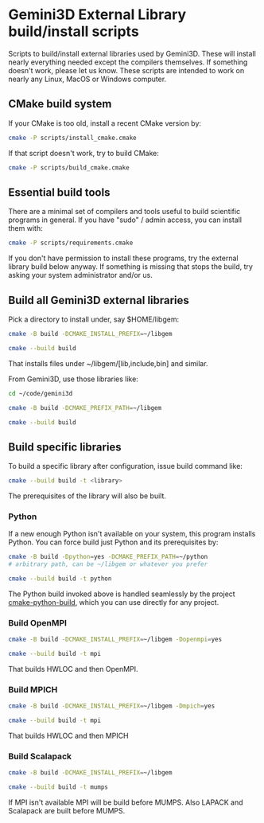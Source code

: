 # Gemini3D External Library build/install scripts

Scripts to build/install external libraries used by Gemini3D.
These will install nearly everything needed except the compilers themselves.
If something doesn't work, please let us know.
These scripts are intended to work on nearly any Linux, MacOS or Windows computer.

## CMake build system

If your CMake is too old, install a recent CMake version by:

```sh
cmake -P scripts/install_cmake.cmake
```

If that script doesn't work, try to build CMake:

```sh
cmake -P scripts/build_cmake.cmake
```

## Essential build tools

There are a minimal set of compilers and tools useful to build scientific programs in general.
If you have "sudo" / admin access, you can install them with:

```sh
cmake -P scripts/requirements.cmake
```

If you don't have permission to install these programs, try the external library build below anyway.
If something is missing that stops the build, try asking your system administrator and/or us.

## Build all Gemini3D external libraries

Pick a directory to install under, say $HOME/libgem:

```sh
cmake -B build -DCMAKE_INSTALL_PREFIX=~/libgem

cmake --build build
```

That installs files under ~/libgem/[lib,include,bin] and similar.

From Gemini3D, use those libraries like:

```sh
cd ~/code/gemini3d

cmake -B build -DCMAKE_PREFIX_PATH=~/libgem

cmake --build build
```

## Build specific libraries

To build a specific library after configuration, issue build command like:

```sh
cmake --build build -t <library>
```

The prerequisites of the library will also be built.

### Python

If a new enough Python isn't available on your system, this program installs Python.
You can force build just Python and its prerequisites by:

```sh
cmake -B build -Dpython=yes -DCMAKE_PREFIX_PATH=~/python
# arbitrary path, can be ~/libgem or whatever you prefer

cmake --build build -t python
```

The Python build invoked above is handled seamlessly by the project [cmake-python-build](https://github.com/gemini3d/cmake-python-build), which you can use directly for any project.

### Build OpenMPI

```sh
cmake -B build -DCMAKE_INSTALL_PREFIX=~/libgem -Dopenmpi=yes

cmake --build build -t mpi
```

That builds HWLOC and then OpenMPI.

### Build MPICH

```sh
cmake -B build -DCMAKE_INSTALL_PREFIX=~/libgem -Dmpich=yes

cmake --build build -t mpi
```

That builds HWLOC and then MPICH

### Build Scalapack

```sh
cmake -B build -DCMAKE_INSTALL_PREFIX=~/libgem

cmake --build build -t mumps
```

If MPI isn't available MPI will be build before MUMPS.
Also LAPACK and Scalapack are built before MUMPS.
